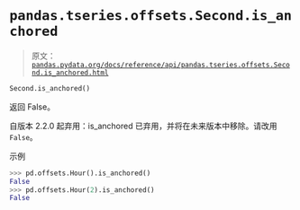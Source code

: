 # `pandas.tseries.offsets.Second.is_anchored`

> 原文：[`pandas.pydata.org/docs/reference/api/pandas.tseries.offsets.Second.is_anchored.html`](https://pandas.pydata.org/docs/reference/api/pandas.tseries.offsets.Second.is_anchored.html)

```py
Second.is_anchored()
```

返回 False。

自版本 2.2.0 起弃用：is_anchored 已弃用，并将在未来版本中移除。请改用 `False`。

示例

```py
>>> pd.offsets.Hour().is_anchored()
False
>>> pd.offsets.Hour(2).is_anchored()
False 
```
